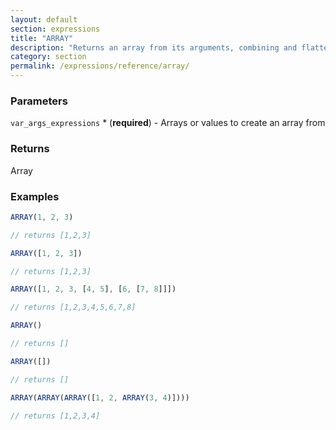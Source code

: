 ```yaml
---
layout: default
section: expressions
title: "ARRAY"
description: "Returns an array from its arguments, combining and flattening multiple arrays into a single array. It always returns an array regardless of the types and formats of the arguments."
category: section
permalink: /expressions/reference/array/
---
```


### Parameters

`var_args_expressions` * (__required__) - Arrays or values to create an array from

### Returns

Array

### Examples

```js
ARRAY(1, 2, 3)

// returns [1,2,3]
```


```js
ARRAY([1, 2, 3])

// returns [1,2,3]
```


```js
ARRAY([1, 2, 3, [4, 5], [6, [7, 8]]])

// returns [1,2,3,4,5,6,7,8]
```


```js
ARRAY()

// returns []
```


```js
ARRAY([])

// returns []
```


```js
ARRAY(ARRAY(ARRAY([1, 2, ARRAY(3, 4)])))

// returns [1,2,3,4]
```